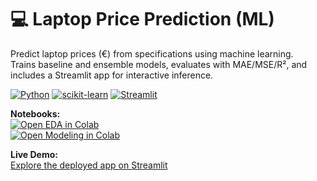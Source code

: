 # 💻 Laptop Price Prediction (ML)

Predict laptop prices (€) from specifications using machine learning.  
Trains baseline and ensemble models, evaluates with MAE/MSE/R², and includes a Streamlit app for interactive inference.

[![Python](https://img.shields.io/badge/Python-3.10%2B-blue)]()
[![scikit-learn](https://img.shields.io/badge/ML-scikit--learn-orange)]()
[![Streamlit](https://img.shields.io/badge/App-Streamlit-red)]()

**Notebooks:**  
[![Open EDA in Colab](https://colab.research.google.com/assets/colab-badge.svg)](https://colab.research.google.com/github/NoellaButi/Laptop_Price_Prediction/blob/main/notebooks/01_eda.ipynb)  
[![Open Modeling in Colab](https://colab.research.google.com/assets/colab-badge.svg)](https://colab.research.google.com/github/NoellaButi/Laptop_Price_Prediction/blob/main/notebooks/02_modeling.ipynb)

**Live Demo:**  
[Explore the deployed app on Streamlit](https://laptop-prediction-prices.streamlit.app/)
